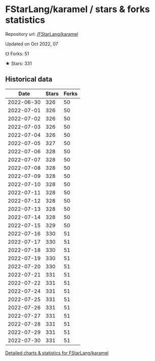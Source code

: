 # FStarLang/karamel / stars & forks statistics

Repository url: [/FStarLang/karamel](https://github.com/FStarLang/karamel)

Updated on Oct 2022, 07

☋ Forks: 51

★ Stars: 331

## Historical data
| Date | Stars | Forks |
|------|-------|-------|
| 2022-06-30 | 326 | 50 | 
| 2022-07-01 | 326 | 50 | 
| 2022-07-02 | 326 | 50 | 
| 2022-07-03 | 326 | 50 | 
| 2022-07-04 | 326 | 50 | 
| 2022-07-05 | 327 | 50 | 
| 2022-07-06 | 328 | 50 | 
| 2022-07-07 | 328 | 50 | 
| 2022-07-08 | 328 | 50 | 
| 2022-07-09 | 328 | 50 | 
| 2022-07-10 | 328 | 50 | 
| 2022-07-11 | 328 | 50 | 
| 2022-07-12 | 328 | 50 | 
| 2022-07-13 | 328 | 50 | 
| 2022-07-14 | 328 | 50 | 
| 2022-07-15 | 329 | 50 | 
| 2022-07-16 | 330 | 51 | 
| 2022-07-17 | 330 | 51 | 
| 2022-07-18 | 330 | 51 | 
| 2022-07-19 | 330 | 51 | 
| 2022-07-20 | 330 | 51 | 
| 2022-07-21 | 331 | 51 | 
| 2022-07-22 | 331 | 51 | 
| 2022-07-24 | 331 | 51 | 
| 2022-07-25 | 331 | 51 | 
| 2022-07-26 | 331 | 51 | 
| 2022-07-27 | 331 | 51 | 
| 2022-07-28 | 331 | 51 | 
| 2022-07-29 | 331 | 51 | 
| 2022-07-30 | 331 | 51 | 


[Detailed charts & statistics for FStarLang/karamel](https://reviewgithub.com/rep/FStarLang/karamel)
